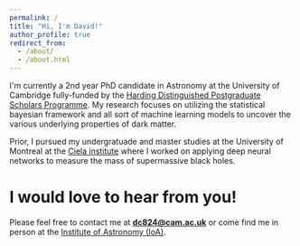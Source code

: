 ```yaml
---
permalink: /
title: "Hi, I'm David!"
author_profile: true
redirect_from: 
  - /about/
  - /about.html
---
```


I'm currently a 2nd year PhD candidate in Astronomy at the University of Cambridge fully-funded by the [Harding Distinguished Postgraduate Scholars Programme](https://www.hardingscholars.fund.cam.ac.uk/). My research focuses on utilizing the statistical bayesian framework and all sort of machine learning models to uncover the various underlying properties of dark matter.

Prior, I pursued my undergratuade and master studies at the University of Montreal at the [Ciela institute](https://ciela.science/) where I worked on applying deep neural networks to measure the mass of supermassive black holes.

I would love to hear from you!
======

Please feel free to contact me at **dc824@cam.ac.uk** or come find me in person at the [Institute of Astronomy (IoA)](https://www.ast.cam.ac.uk/people/).
